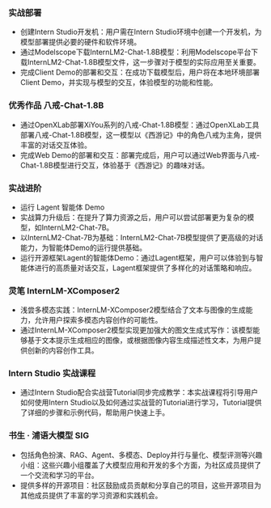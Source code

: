### 实战部署
- 创建Intern Studio开发机：用户需在Intern Studio环境中创建一个开发机，为模型部署提供必要的硬件和软件环境。
- 通过Modelscope下载InternLM2-Chat-1.8B模型：利用Modelscope平台下载InternLM2-Chat-1.8B模型文件，这一步骤对于模型的实际应用至关重要。
- 完成Client Demo的部署和交互：在成功下载模型后，用户将在本地环境部署Client Demo，并实现与模型的交互，体验模型的功能和性能。

### 优秀作品 八戒-Chat-1.8B
- 通过OpenXLab部署XiYou系列的八戒-Chat-1.8B模型：通过OpenXLab工具部署八戒-Chat-1.8B模型，这一模型以《西游记》中的角色八戒为主角，提供丰富的对话交互体验。
- 完成Web Demo的部署和交互：部署完成后，用户可以通过Web界面与八戒-Chat-1.8B模型进行交互，体验基于《西游记》的趣味对话。

### 实战进阶
- 运行 Lagent 智能体 Demo
- 实战算力升级后：在提升了算力资源之后，用户可以尝试部署更为复杂的模型，如InternLM2-Chat-7B。
- 以InternLM2-Chat-7B为基础：InternLM2-Chat-7B模型提供了更高级的对话能力，为智能体Demo的运行提供基础。
- 运行开源框架Lagent的智能体Demo：通过Lagent框架，用户可以体验到与智能体进行的高质量对话交互，Lagent框架提供了多样化的对话策略和响应。

### 灵笔 InternLM-XComposer2
- 浅尝多模态实践：InternLM-XComposer2模型结合了文本与图像的生成能力，允许用户探索多模态内容创作的可能性。
- 通过InternLM-XComposer2模型实现更加强大的图文生成式写作：该模型能够基于文本提示生成相应的图像，或根据图像内容生成描述性文本，为用户提供创新的内容创作工具。

### Intern Studio 实战课程
- 通过Intern Studio配合实战营Tutorial同步完成教学：本实战课程将引导用户如何使用Intern Studio以及如何通过实战营的Tutorial进行学习，Tutorial提供了详细的步骤和示例代码，帮助用户快速上手。

### 书生 · 浦语大模型 SIG
- 包括角色扮演、RAG、Agent、多模态、Deploy并行与量化、模型评测等兴趣小组：这些兴趣小组覆盖了大模型应用和开发的多个方面，为社区成员提供了一个交流和学习的平台。
- 提供多样的开源项目：社区鼓励成员贡献和分享自己的项目，这些开源项目为其他成员提供了丰富的学习资源和实践机会。
